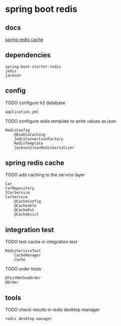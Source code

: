# spring boot redis

## docs

[spring redis cache](https://docs.spring.io/spring-boot/docs/2.1.6.RELEASE/reference/html/boot-features-caching.html#boot-features-caching-provider-redis)

## dependencies

    spring-boot-starter-redis
    jedis
    jackson

## config

TODO configure h2 database

    application.yml

TODO configure redis template to write values as json

    RedisConfig
        @EnableCaching
        JedisConnectionFactory
        RedisTemplate
        Jackson2JsonRedisSerializer

## spring redis cache

TODO add caching to the service layer

    Car
    CarRepository
    ICarService
    CarService
        @CacheConfig
        @Cacheable
        @CachePut
        @CacheEvict

## integration test

TODO test cache in integration test

    RedisServiceTest
        CacheManager
        Cache

TODO order tests

    @TestMethodOrder
    @Order

## tools

TODO check results in redis desktop manager

    redis desktop manager
